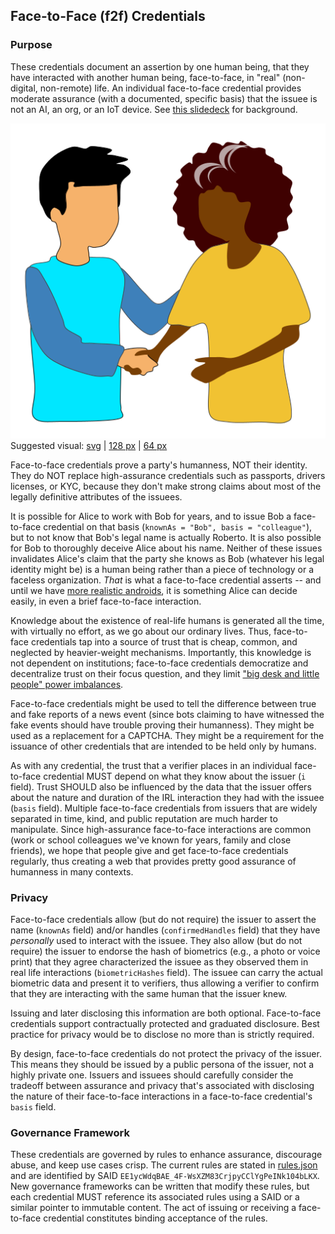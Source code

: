 ## Face-to-Face (f2f) Credentials

### Purpose

These credentials document an assertion by one human being, that they have interacted with another human being, face-to-face, in "real" (non-digital, non-remote) life. An individual face-to-face credential provides moderate assurance (with a documented, specific basis) that the issuee is not an AI, an org, or an IoT device. See [this slidedeck](https://docs.google.com/presentation/d/17_QEAt5SIBOrKbZdkPW0K8XYNGyA4Fn8Tg-h0kvJTCE/edit?usp=sharing) for background.

![suggested face-to-face visual](visual.png)<br>
Suggested visual: [svg](face-to-face-visual.svg) | [128 px](face-to-face-visual-128.png) | [64 px](face-to-face-visual-64.png)

Face-to-face credentials prove a party's humanness, NOT their identity. They do NOT replace high-assurance credentials such as passports, drivers licenses, or KYC, because they don't make strong claims about most of the legally definitive attributes of the issuees.

It is possible for Alice to work with Bob for years, and to issue Bob a face-to-face credential on that basis (`knownAs = "Bob", basis = "colleague"`), but to not know that Bob's legal name is actually Roberto. It is also possible for Bob to thoroughly deceive Alice about his name. Neither of these issues invalidates Alice's claim that the party she knows as Bob (whatever his legal identity might be) is a human being rather than a piece of technology or a faceless organization. *That* is what a face-to-face credential asserts -- and until we have [more realistic androids](https://futuretechenthusiast.com/10-most-realistic-humanoid-robots/), it is something Alice can decide easily, in even a brief face-to-face interaction.

Knowledge about the existence of real-life humans is generated all the time, with virtually no effort, as we go about our ordinary lives. Thus, face-to-face credentials tap into a source of trust that is cheap, common, and neglected by heavier-weight mechanisms. Importantly, this knowledge is not dependent on institutions; face-to-face credentials democratize and decentralize trust on their focus question, and they limit ["big desk and little people" power imbalances](https://medium.com/@daniel-hardman/big-desks-and-little-people-e1b1b9e92d79). 

Face-to-face credentials might be used to tell the difference between true and fake reports of a news event (since bots claiming to have witnessed the fake events should have trouble proving their humanness). They might be used as a replacement for a CAPTCHA. They might be a requirement for the issuance of other credentials that are intended to be held only by humans.

As with any credential, the trust that a verifier places in an individual face-to-face credential MUST depend on what they know about the issuer (`i` field). Trust SHOULD also be influenced by the data that the issuer offers about the nature and duration of the IRL interaction they had with the issuee (`basis` field). Multiple face-to-face credentials from issuers that are widely separated in time, kind, and public reputation are much harder to manipulate. Since high-assurance face-to-face interactions are common (work or school colleagues we've known for years, family and close friends), we hope that people give and get face-to-face credentials regularly, thus creating a web that provides pretty good assurance of humanness in many contexts.

### Privacy

Face-to-face credentials allow (but do not require) the issuer to assert the name (`knownAs` field) and/or handles (`confirmedHandles` field) that they have *personally* used to interact with the issuee. They also allow (but do not require) the issuer to endorse the hash of biometrics (e.g., a photo or voice print) that they agree characterized the issuee as they observed them in real life interactions (`biometricHashes` field). The issuee can carry the actual biometric data and present it to verifiers, thus allowing a verifier to confirm that they are interacting with the same human that the issuer knew.

Issuing and later disclosing this information are both optional. Face-to-face credentials support contractually protected and graduated disclosure. Best practice for privacy would be to disclose no more than is strictly required.

By design, face-to-face credentials do not protect the privacy of the issuer. This means they should be issued by a public persona of the issuer, not a highly private one. Issuers and issuees should carefully consider the tradeoff between assurance and privacy that's associated with disclosing the nature of their face-to-face interactions in a face-to-face credential's `basis` field.

### Governance Framework

These credentials are governed by rules to enhance assurance, discourage abuse, and keep use cases crisp. The current rules are stated in [rules.json](rules.json) and are identified by SAID `EE1ycWdqBAE_4F-WsXZM83CrjpyCClYgPeINk104bLKX`. New governance frameworks can be written that modify these rules, but each credential MUST reference its associated rules using a SAID or a similar pointer to immutable content. The act of issuing or receiving a face-to-face credential constitutes binding acceptance of the rules.

